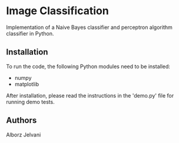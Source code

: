 # Image Classification

Implementation of a Naive Bayes classifier and perceptron algorithm classifier in Python.

## Installation

To run the code, the following Python modules need to be installed:
* numpy
* matplotlib

After installation, please read the instructions in the 'demo.py' file for running demo tests.

## Authors

Alborz Jelvani